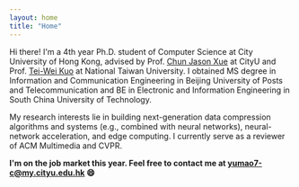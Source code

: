 ```yaml
---
layout: home
title: "Home"
---
```


Hi there! I'm a 4th year Ph.D. student of Computer Science at City University of Hong Kong, advised by Prof. [Chun Jason Xue](https://www.cs.cityu.edu.hk/~jasonxue/) at CityU and  Prof. [Tei-Wei Kuo](https://scholar.google.com/citations?user=gBuHlIQAAAAJ&hl=zh-CN) at National Taiwan University. I obtained MS degree in Information and Communication Engineering
in Beijing University of Posts and Telecommunication and BE in Electronic and Information Engineering in South China University of Technology.

My research interests lie in building next-generation data compression algorithms and systems (e.g., combined with neural networks), neural-network acceleration, and edge computing. I currently serve as a reviewer of ACM Multimedia and CVPR.

**I'm on the job market this year. Feel free to contact me at yumao7-c@my.cityu.edu.hk &#128516;**
